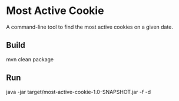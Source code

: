 # Most Active Cookie

A command-line tool to find the most active cookies on a given date.

## Build

mvn clean package

## Run
java -jar target/most-active-cookie-1.0-SNAPSHOT.jar -f <file> -d <YYYY-MM-DD>